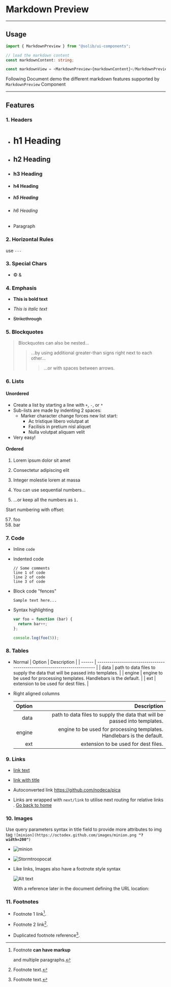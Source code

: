 # Markdown Preview

---

## Usage

```typescript
import { MarkdownPreview } from "@solib/ui-components";

// load the markdown content
const markdownContent: string;

const markdownView = <MarkdownPreview>{markdownContent}</MarkdownPreview>;
```

Following Document demo the different markdown features supported by `MarkdownPreview` Component

---

## Features

### 1. Headers

- # h1 Heading

- ## h2 Heading

- ### h3 Heading

- #### h4 Heading

- ##### h5 Heading

- ###### h6 Heading

- Paragraph

### 2. Horizontal Rules

use `---`

### 3. Special Chars

- &copy; &amp;

### 4. Emphasis

- **This is bold text**

- _This is italic text_

- ~~Strikethrough~~

### 5. Blockquotes

> Blockquotes can also be nested...
>
> > ...by using additional greater-than signs right next to each other...
> >
> > > ...or with spaces between arrows.

### 6. Lists

#### Unordered

- Create a list by starting a line with `+`, `-`, or `*`
- Sub-lists are made by indenting 2 spaces:
  - Marker character change forces new list start:
    - Ac tristique libero volutpat at
    * Facilisis in pretium nisl aliquet
    - Nulla volutpat aliquam velit
- Very easy!

#### Ordered

1. Lorem ipsum dolor sit amet
2. Consectetur adipiscing elit
3. Integer molestie lorem at massa

4. You can use sequential numbers...
5. ...or keep all the numbers as `1.`

Start numbering with offset:

57. foo
1. bar

### 7. Code

- Inline `code`

- Indented code

      // Some comments
      line 1 of code
      line 2 of code
      line 3 of code

- Block code "fences"

  ```
  Sample text here...
  ```

- Syntax highlighting

  ```js
  var foo = function (bar) {
    return bar++;
  };

  console.log(foo(5));
  ```

### 8. Tables

- Normal
  | Option | Description |
  | ------ | ------------------------------------------------------------------------- |
  | data | path to data files to supply the data that will be passed into templates. |
  | engine | engine to be used for processing templates. Handlebars is the default. |
  | ext | extension to be used for dest files. |

- Right aligned columns

  | Option |                                                               Description |
  | -----: | ------------------------------------------------------------------------: |
  |   data | path to data files to supply the data that will be passed into templates. |
  | engine |    engine to be used for processing templates. Handlebars is the default. |
  |    ext |                                      extension to be used for dest files. |

### 9. Links

- [link text](http://dev.nodeca.com)

- [link with title](http://nodeca.github.io/pica/demo/ "title text!")

- Autoconverted link https://github.com/nodeca/pica

- Links are wrapped with `next/link` to utilise next routing for relative links . [Go back to home](./)

### 10. Images

Use query parameters syntax in title field to provide more attributes to img tag `![minion](https://octodex.github.com/images/minion.png `**`"?width=200"`**`)`

- ![minion](https://octodex.github.com/images/minion.png "?width=200")
- ![Stormtroopocat](https://octodex.github.com/images/stormtroopocat.jpg "With Title and width?width=200")

- Like links, Images also have a footnote style syntax

  ![Alt text][id]

  With a reference later in the document defining the URL location:

  [id]: https://octodex.github.com/images/dojocat.jpg "The Dojocat?width=200"

### 11. Footnotes

- Footnote 1 link[^first].

- Footnote 2 link[^second].

- Duplicated footnote reference[^second].

[^first]: Footnote **can have markup**

    and multiple paragraphs.

[^second]: Footnote text.
